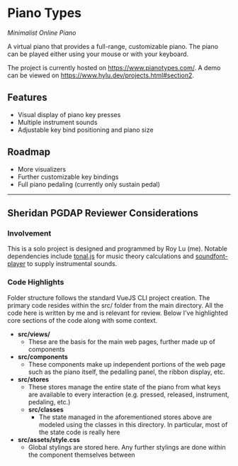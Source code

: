 
# Piano Types

_Minimalist Online Piano_

A virtual piano that provides a full-range, customizable piano. The piano can be played either using your mouse or with your keyboard.

The project is currently hosted on https://www.pianotypes.com/.
A demo can be viewed on https://www.hylu.dev/projects.html#section2.


## Features

- Visual display of piano key presses
- Multiple instrument sounds
- Adjustable key bind positioning and piano size


## Roadmap

- More visualizers
- Further customizable key bindings
- Full piano pedaling (currently only sustain pedal)

---

## Sheridan PGDAP Reviewer Considerations

### Involvement

This is a solo project is designed and programmed by Roy Lu (me). Notable dependencies include [tonal.js](https://www.npmjs.com/package/tonal) for music theory calculations and [soundfont-player](https://www.npmjs.com/package/soundfont-player) to supply instrumental sounds.

### Code Highlights

Folder structure follows the standard VueJS CLI project creation. The primary code resides within the src/ folder from the main directory. All the code here is written by me and is relevant for review. Below I've highlighted core sections of the code along with some context.

- **src/views/**
  - These are the basis for the main web pages, further made up of components
- **src/components**
  - These components make up independent portions of the web page such as the piano itself, the pedalling panel, the ribbon display, etc.
- **src/stores**
  - These stores manage the entire state of the piano from what keys are available to every interaction (e.g. pressed, released, instrument, pedaling, etc.)
  -  **src/classes**
     - The state managed in the aforementioned stores above are modeled using the classes in this directory. In particular, most of the state code is really here
- **src/assets/style.css**
  - Global stylings are stored here. Any further stylings are done within the component themselves between <style><style/> tags. Generally, any files ending in .vue have local styling